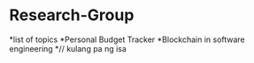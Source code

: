 # Research-Group
*list of topics
  *Personal Budget Tracker
  *Blockchain in software engineering
  *// kulang pa ng isa
